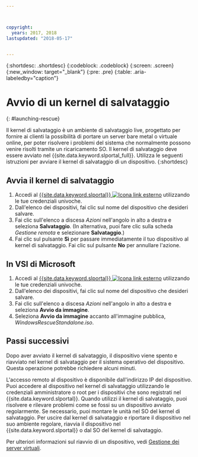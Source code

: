 ```yaml
---



copyright:
  years: 2017, 2018
lastupdated: "2018-05-17"


---
```


{:shortdesc: .shortdesc}
{:codeblock: .codeblock}
{:screen: .screen}
{:new_window: target="_blank"}
{:pre: .pre}
{:table: .aria-labeledby="caption"}


# Avvio di un kernel di salvataggio 
{: #launching-rescue}

Il kernel di salvataggio è un ambiente di salvataggio live, progettato per fornire ai clienti la possibilità di portare un server bare metal o virtuale online, per poter risolvere i problemi del sistema che normalmente possono venire risolti tramite un ricaricamento SO. Il kernel di salvataggio deve essere avviato nel {{site.data.keyword.slportal_full}}. Utilizza le seguenti istruzioni per avviare il kernel di salvataggio di un dispositivo.
{:shortdesc}

## Avvia il kernel di salvataggio

1. Accedi al [{{site.data.keyword.slportal}} ![Icona link esterno](../icons/launch-glyph.svg "Icona link esterno")](https://control.softlayer.com/) utilizzando le tue credenziali univoche.
2. Dall'elenco dei dispositivi, fai clic sul nome del dispositivo che desideri salvare.
3. Fai clic sull'elenco a discesa *Azioni* nell'angolo in alto a destra e seleziona **Salvataggio**. (In alternativa, puoi fare clic sulla scheda *Gestione remota* e selezionare **Salvataggio**.)
4. Fai clic sul pulsante **Sì** per passare immediatamente il tuo dispositivo al kernel di salvataggio. Fai clic sul pulsante **No** per annullare l'azione.

## In VSI di Microsoft

1. Accedi al [{{site.data.keyword.slportal}} ![Icona link esterno](../icons/launch-glyph.svg "Icona link esterno")](https://control.softlayer.com/) utilizzando le tue credenziali univoche.
2. Dall'elenco dei dispositivi, fai clic sul nome del dispositivo che desideri salvare.
3. Fai clic sull'elenco a discesa *Azioni* nell'angolo in alto a destra e seleziona **Avvio da immagine**.
4. Seleziona **Avvio da immagine** accanto all'immagine pubblica, *WindowsRescueStandalone.iso*.


## Passi successivi
Dopo aver avviato il kernel di salvataggio, il dispositivo viene spento e riavviato nel kernel di salvataggio per il sistema operativo del dispositivo. Questa operazione potrebbe richiedere alcuni minuti.

L'accesso remoto al dispositivo è disponibile dall'indirizzo IP del dispositivo. Puoi accedere al dispositivo nel kernel di salvataggio utilizzando le credenziali amministratore o root per i dispositivi che sono registrati nel {{site.data.keyword.slportal}}. Quando utilizzi il kernel di salvataggio, puoi risolvere e rilevare problemi come se fossi su un dispositivo avviato regolarmente. Se necessario, puoi montare le unità nel SO del kernel di salvataggio. Per uscire dal kernel di salvataggio e riportare il dispositivo nel suo ambiente regolare, riavvia il dispositivo nel {{site.data.keyword.slportal}} o dal SO del kernel di salvataggio.

Per ulteriori informazioni sul riavvio di un dispositivo, vedi [Gestione dei server virtuali](../vsi/vsi_managing.html).

